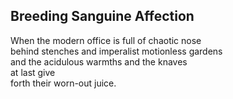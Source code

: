 Breeding Sanguine Affection
---------------------------
When the modern office is full of chaotic nose  
behind stenches and imperalist motionless gardens  
and the acidulous warmths and the knaves  
at last give  
forth their worn-out juice.  
